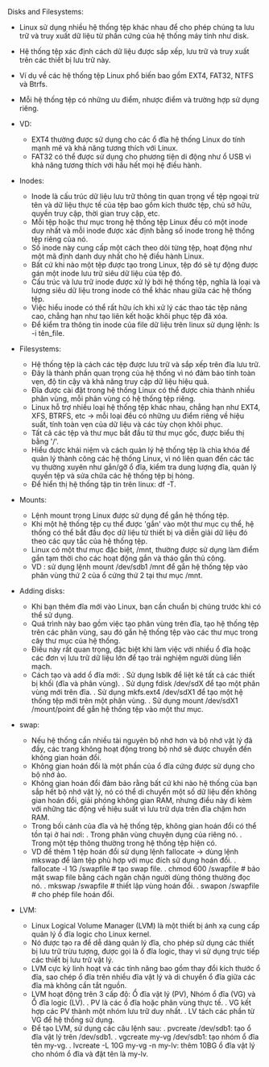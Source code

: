 Disks and Filesystems:
  - Linux sử dụng nhiều hệ thống tệp khác nhau để cho phép chúng ta lưu trữ và truy xuất dữ liệu từ phần cứng của hệ thống máy tính như disk.
  - Hệ thống tệp xác định cách dữ liệu được sắp xếp, lưu trữ và truy xuất trên các thiết bị lưu trữ này.
  - Ví dụ về các hệ thống tệp Linux phổ biến bao gồm EXT4, FAT32, NTFS và Btrfs.
  - Mỗi hệ thống tệp có những ưu điểm, nhược điểm và trường hợp sử dụng riêng.
  - VD:
    + EXT4 thường được sử dụng cho các ổ đĩa hệ thống Linux do tính mạnh mẽ và khả năng tương thích với Linux.
    + FAT32 có thể được sử dụng cho phương tiện di động như ổ USB vì khả năng tương thích với hầu hết mọi hệ điều hành.

  - Inodes:
    + Inode là cấu trúc dữ liệu lưu trữ thông tin quan trọng về tệp ngoại trừ tên và dữ liệu thực tế của tệp bao gồm kích thước tệp, chủ sở hữu, quyền truy cập, thời gian truy cập, etc.
    + Mỗi tệp hoặc thư mục trong hệ thống tệp Linux đều có một inode duy nhất và mỗi inode được xác định bằng số inode trong hệ thống tệp riêng của nó.
    + Số inode này cung cấp một cách theo dõi từng tệp, hoạt động như một mã định danh duy nhất cho hệ điều hành Linux.
    + Bất cứ khi nào một tệp được tạo trong Linux, tệp đó sẽ tự động được gán một inode lưu trữ siêu dữ liệu của tệp đó.
    + Cấu trúc và lưu trữ inode được xử lý bởi hệ thống tệp, nghĩa là loại và lượng siêu dữ liệu trong inode có thể khác nhau giữa các hệ thống tệp.
    + Việc hiểu inode có thể rất hữu ích khi xử lý các thao tác tệp nâng cao, chẳng hạn như tạo liên kết hoặc khôi phục tệp đã xóa.
    + Để kiểm tra thông tin inode của file dữ liệu trên linux sử dụng lệnh: ls -i tên_file.

  - Filesystems:
    + Hệ thống tệp là cách các tệp được lưu trữ và sắp xếp trên đĩa lưu trữ.
    + Đây là thành phần quan trọng của hệ thống vì nó đảm bảo tính toàn vẹn, độ tin cậy và khả năng truy cập dữ liệu hiệu quả.
    + Đĩa được cài đặt trong hệ thống Linux có thể được chia thành nhiều phân vùng, mỗi phân vùng có hệ thống tệp riêng.
    + Linux hỗ trợ nhiều loại hệ thống tệp khác nhau, chẳng hạn như EXT4, XFS, BTRFS, etc -> mỗi loại đều có những ưu điểm riêng về hiệu suất, tính toàn vẹn của dữ liệu và các tùy chọn khôi phục.
    + Tất cả các tệp và thư mục bắt đầu từ thư mục gốc, được biểu thị bằng '/'.
    + Hiểu được khái niệm và cách quản lý hệ thống tệp là chìa khóa để quản lý thành công các hệ thống Linux, vì nó liên quan đến các tác vụ thường xuyên như gắn/gỡ ổ đĩa, kiểm tra dung lượng đĩa, quản lý quyền tệp và sửa chữa các hệ thống tệp bị hỏng.
    + Để hiển thị hệ thống tập tin trên linux: df -T.

  - Mounts:
    + Lệnh mount trong Linux được sử dụng để gắn hệ thống tệp.
    + Khi một hệ thống tệp cụ thể được 'gắn' vào một thư mục cụ thể, hệ thống có thể bắt đầu đọc dữ liệu từ thiết bị và diễn giải dữ liệu đó theo các quy tắc của hệ thống tệp.
    + Linux có một thư mục đặc biệt, /mnt, thường được sử dụng làm điểm gắn tạm thời cho các hoạt động gắn và tháo gắn thủ công.
    + VD : sử dụng lệnh mount /dev/sdb1 /mnt để gắn hệ thống tệp vào phân vùng thứ 2 của ổ cứng thứ 2 tại thư mục /mnt.
    
  - Adding disks:
    + Khi bạn thêm đĩa mới vào Linux, bạn cần chuẩn bị chúng trước khi có thể sử dụng.
    + Quá trình này bao gồm việc tạo phân vùng trên đĩa, tạo hệ thống tệp trên các phân vùng, sau đó gắn hệ thống tệp vào các thư mục trong cây thư mục của hệ thống.
    + Điều này rất quan trọng, đặc biệt khi làm việc với nhiều ổ đĩa hoặc các đơn vị lưu trữ dữ liệu lớn để tạo trải nghiệm người dùng liền mạch.
    + Cách tạo và add ổ đĩa mới:
      . Sử dụng lsblk để liệt kê tất cả các thiết bị khối (đĩa và phân vùng).
      . Sử dụng fdisk /dev/sdX để tạo một phân vùng mới trên đĩa.
      . Sử dụng mkfs.ext4 /dev/sdX1 để tạo một hệ thống tệp mới trên một phân vùng.
      . Sử dụng mount /dev/sdX1 /mount/point để gắn hệ thống tệp vào một thư mục.

  - swap:
    + Nếu hệ thống cần nhiều tài nguyên bộ nhớ hơn và bộ nhớ vật lý đã đầy, các trang không hoạt động trong bộ nhớ sẽ được chuyển đến không gian hoán đổi.
    + Không gian hoán đổi là một phần của ổ đĩa cứng được sử dụng cho bộ nhớ ảo.
    + Không gian hoán đổi đảm bảo rằng bất cứ khi nào hệ thống của bạn sắp hết bộ nhớ vật lý, nó có thể di chuyển một số dữ liệu đến không gian hoán đổi, giải phóng không gian RAM, nhưng điều này đi kèm với những tác động về hiệu suất vì lưu trữ dựa trên đĩa chậm hơn RAM.
    + Trong bối cảnh của đĩa và hệ thống tệp, không gian hoán đổi có thể tồn tại ở hai nơi:
      . Trong phân vùng chuyên dụng của riêng nó.
      . Trong một tệp thông thường trong hệ thống tệp hiện có.
    + VD để thêm 1 tệp hoán đổi sử dụng lệnh fallocate -> dùng lệnh mkswap để làm tệp phù hợp với mục đích sử dụng hoán đổi.
      . fallocate -l 1G /swapfile # tạo swap file.
      . chmod 600 /swapfile # bảo mật swap file bằng cách ngăn chặn người dùng thông thường đọc nó.
      . mkswap /swapfile # thiết lập vùng hoán đổi.
      . swapon /swapfile # cho phép file hoán đổi.

  - LVM:
    + Linux Logical Volume Manager (LVM) là một thiết bị ánh xạ cung cấp quản lý ổ đĩa logic cho Linux kernel.
    + Nó được tạo ra để dễ dàng quản lý đĩa, cho phép sử dụng các thiết bị lưu trữ trừu tượng, được gọi là ổ đĩa logic, thay vì sử dụng trực tiếp các thiết bị lưu trữ vật lý.
    + LVM cực kỳ linh hoạt và các tính năng bao gồm thay đổi kích thước ổ đĩa, sao chép ổ đĩa trên nhiều đĩa vật lý và di chuyển ổ đĩa giữa các đĩa mà không cần tắt nguồn.
    + LVM hoạt động trên 3 cấp độ: Ổ đĩa vật lý (PV), Nhóm ổ đĩa (VG) và Ổ đĩa logic (LV).
      . PV là các ổ đĩa hoặc phân vùng thực tế.
      . VG kết hợp các PV thành một nhóm lưu trữ duy nhất.
      . LV tách các phần từ VG để hệ thống sử dụng.
    + Để tạo LVM, sử dụng các câu lệnh sau:
      . pvcreate /dev/sdb1: tạo ổ đĩa vật lý trên /dev/sdb1.
      . vgcreate my-vg /dev/sdb1: tạo nhóm ổ đĩa tên my-vg.
      . lvcreate -L 10G my-vg -n my-lv: thêm 10BG ổ đĩa vật lý cho nhóm ổ đĩa và đặt tên là my-lv.
